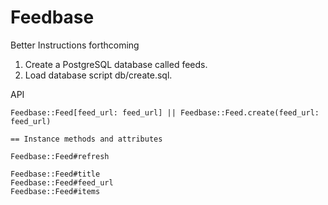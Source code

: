 # Feedbase

Better Instructions forthcoming

1. Create a PostgreSQL database called feeds.
2. Load database script db/create.sql.

API


    Feedbase::Feed[feed_url: feed_url] || Feedbase::Feed.create(feed_url: feed_url)

    == Instance methods and attributes

    Feedbase::Feed#refresh

    Feedbase::Feed#title
    Feedbase::Feed#feed_url
    Feedbase::Feed#items



